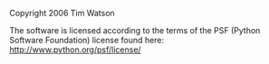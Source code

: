 Copyright 2006 Tim Watson

The software is licensed according to the terms of the PSF (Python Software Foundation) license found here: http://www.python.org/psf/license/